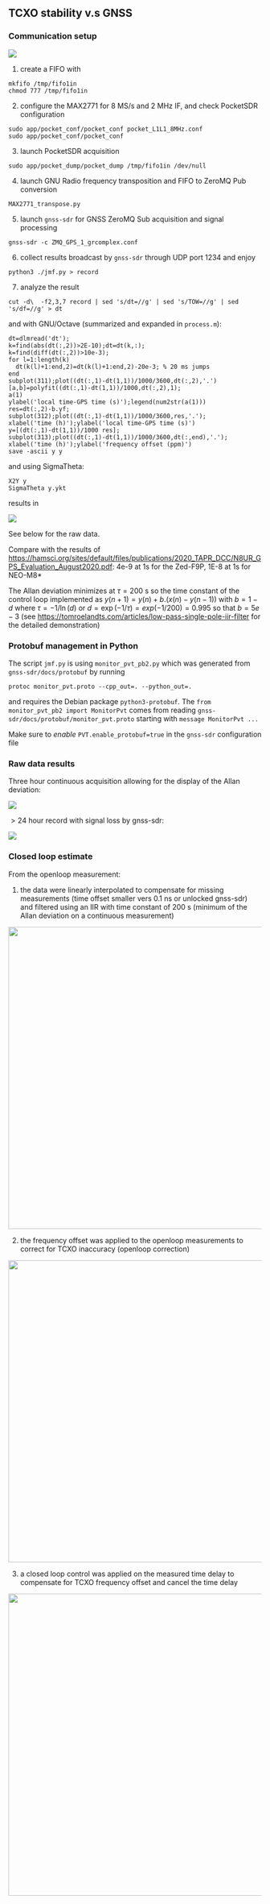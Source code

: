 ## TCXO stability v.s GNSS

### Communication setup

<img src="setup.png">

1. create a FIFO with
```
mkfifo /tmp/fifo1in
chmod 777 /tmp/fifo1in
```
2. configure the MAX2771 for 8 MS/s and 2 MHz IF, and check PocketSDR configuration
```
sudo app/pocket_conf/pocket_conf pocket_L1L1_8MHz.conf
sudo app/pocket_conf/pocket_conf
```
3. launch PocketSDR acquisition
```
sudo app/pocket_dump/pocket_dump /tmp/fifo1in /dev/null
```
4. launch GNU Radio frequency transposition and FIFO to ZeroMQ Pub conversion
```
MAX2771_transpose.py
```
5. launch ``gnss-sdr`` for GNSS ZeroMQ Sub acquisition and signal processing
```
gnss-sdr -c ZMQ_GPS_1_grcomplex.conf
```
6. collect results broadcast by ``gnss-sdr`` through UDP port 1234 and enjoy
```
python3 ./jmf.py > record
```
7. analyze the result
```
cut -d\  -f2,3,7 record | sed 's/dt=//g' | sed 's/TOW=//g' | sed 's/df=//g' > dt
```
and with GNU/Octave (summarized and expanded in ``process.m``):
```
dt=dlmread('dt');
k=find(abs(dt(:,2))>2E-10);dt=dt(k,:);
k=find(diff(dt(:,2))>10e-3);
for l=1:length(k)
  dt(k(l)+1:end,2)=dt(k(l)+1:end,2)-20e-3; % 20 ms jumps
end
subplot(311);plot((dt(:,1)-dt(1,1))/1000/3600,dt(:,2),'.')
[a,b]=polyfit((dt(:,1)-dt(1,1))/1000,dt(:,2),1);
a(1)
ylabel('local time-GPS time (s)');legend(num2str(a(1)))
res=dt(:,2)-b.yf;
subplot(312);plot((dt(:,1)-dt(1,1))/1000/3600,res,'.');
xlabel('time (h)');ylabel('local time-GPS time (s)')
y=[(dt(:,1)-dt(1,1))/1000 res];
subplot(313);plot((dt(:,1)-dt(1,1))/1000/3600,dt(:,end),'.');
xlabel('time (h)');ylabel('frequency offset (ppm)')
save -ascii y y
```
and using SigmaTheta:
```
X2Y y
SigmaTheta y.ykt
```
results in

<img src="y.svg">

See below for the raw data.

Compare with the results of https://hamsci.org/sites/default/files/publications/2020_TAPR_DCC/N8UR_GPS_Evaluation_August2020.pdf: 
4e-9 at 1s for the Zed-F9P, 1E-8 at 1s for NEO-M8*

The Allan deviation minimizes at $\tau=200$ s so the time constant of the control loop implemented as $y(n+1)=y(n)+b.(x(n)-y(n-1))$
with $b=1-d$ where $\tau=-1/\ln(d)$ or $d=\exp(-1/\tau)=exp(-1/200)=0.995$ so that $b=5e-3$ (see https://tomroelandts.com/articles/low-pass-single-pole-iir-filter for the detailed demonstration)


### Protobuf management in Python

The script ``jmf.py`` is using ``monitor_pvt_pb2.py`` which was generated from ``gnss-sdr/docs/protobuf`` by running
```
protoc monitor_pvt.proto --cpp_out=. --python_out=.
```
and requires the Debian package ``python3-protobuf``. The ``from monitor_pvt_pb2 import MonitorPvt`` comes from reading
``gnss-sdr/docs/protobuf/monitor_pvt.proto`` starting with ``message MonitorPvt ...``

Make sure to *enable* ``PVT.enable_protobuf=true`` in the ``gnss-sdr`` configuration file 

### Raw data results

Three hour continuous acquisition allowing for the display of the Allan deviation:

<img src="record1.svg">

$>24$ hour record with signal loss by gnss-sdr:

<img src="record3.svg">

### Closed loop estimate

From the openloop measurement:
1. the data were linearly interpolated to compensate for missing measurements (time offset smaller vers 0.1 ns or unlocked gnss-sdr)
and filtered using an IIR with time constant of 200 s (minimum of the Allan deviation on a continuous measurement)

<img src="fig1.png" width=600>

2. the frequency offset was applied to the openloop measurements to correct for TCXO inaccuracy (openloop correction)

<img src="fig2.png" width=600>

3. a closed loop control was applied on the measured time delay to compensate for TCXO frequency offset and cancel the time delay

<img src="fig3.png" width=600>
